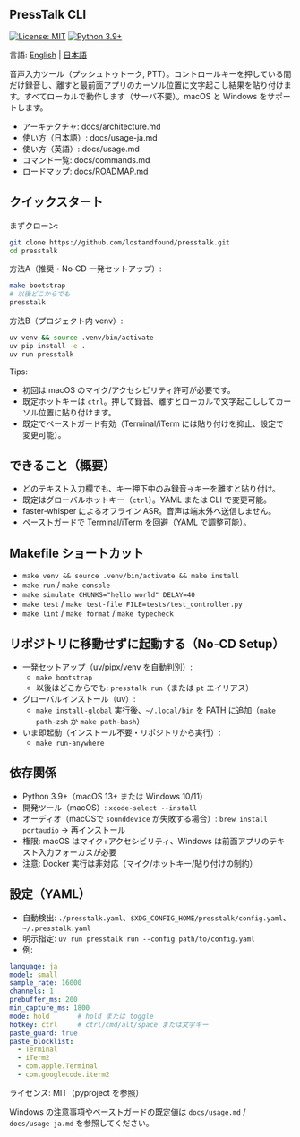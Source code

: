 ## PressTalk CLI

[![License: MIT](https://img.shields.io/badge/License-MIT-yellow.svg)](https://opensource.org/licenses/MIT)
[![Python 3.9+](https://img.shields.io/badge/python-3.9+-blue.svg)](https://www.python.org/downloads/)

言語: [English](README.md) | [日本語](README-ja.md)

音声入力ツール（プッシュトゥトーク, PTT）。コントロールキーを押している間だけ録音し、離すと最前面アプリのカーソル位置に文字起こし結果を貼り付けます。すべてローカルで動作します（サーバ不要）。macOS と Windows をサポートします。

- アーキテクチャ: docs/architecture.md
- 使い方（日本語）: docs/usage-ja.md
- 使い方（英語）: docs/usage.md
- コマンド一覧: docs/commands.md
- ロードマップ: docs/ROADMAP.md

## クイックスタート

まずクローン:
```bash
git clone https://github.com/lostandfound/presstalk.git
cd presstalk
```

方法A（推奨・No‑CD 一発セットアップ）:
```bash
make bootstrap
# 以後どこからでも
presstalk
```

方法B（プロジェクト内 venv）:
```bash
uv venv && source .venv/bin/activate
uv pip install -e .
uv run presstalk
```
Tips:
- 初回は macOS のマイク/アクセシビリティ許可が必要です。
- 既定ホットキーは `ctrl`。押して録音、離すとローカルで文字起こししてカーソル位置に貼り付けます。
- 既定でペーストガード有効（Terminal/iTerm には貼り付けを抑止、設定で変更可能）。

## できること（概要）
- どのテキスト入力欄でも、キー押下中のみ録音→キーを離すと貼り付け。
- 既定はグローバルホットキー（`ctrl`）。YAML または CLI で変更可能。
- faster‑whisper によるオフライン ASR。音声は端末外へ送信しません。
- ペーストガードで Terminal/iTerm を回避（YAML で調整可能）。

## Makefile ショートカット
- `make venv && source .venv/bin/activate && make install`
- `make run` / `make console`
- `make simulate CHUNKS="hello world" DELAY=40`
- `make test` / `make test-file FILE=tests/test_controller.py`
- `make lint` / `make format` / `make typecheck`

## リポジトリに移動せずに起動する（No‑CD Setup）
- 一発セットアップ（uv/pipx/venv を自動判別）:
  - `make bootstrap`
  - 以後はどこからでも: `presstalk run`（または `pt` エイリアス）
- グローバルインストール（uv）:
  - `make install-global` 実行後、`~/.local/bin` を PATH に追加（`make path-zsh` か `make path-bash`）
- いま即起動（インストール不要・リポジトリから実行）:
  - `make run-anywhere`

## 依存関係
- Python 3.9+（macOS 13+ または Windows 10/11）
- 開発ツール（macOS）: `xcode-select --install`
- オーディオ（macOSで `sounddevice` が失敗する場合）: `brew install portaudio` → 再インストール
- 権限: macOS はマイク+アクセシビリティ、Windows は前面アプリのテキスト入力フォーカスが必要
- 注意: Docker 実行は非対応（マイク/ホットキー/貼り付けの制約）

## 設定（YAML）
- 自動検出: `./presstalk.yaml`、`$XDG_CONFIG_HOME/presstalk/config.yaml`、`~/.presstalk.yaml`
- 明示指定: `uv run presstalk run --config path/to/config.yaml`
- 例:
```yaml
language: ja
model: small
sample_rate: 16000
channels: 1
prebuffer_ms: 200
min_capture_ms: 1800
mode: hold       # hold または toggle
hotkey: ctrl     # ctrl/cmd/alt/space または文字キー
paste_guard: true
paste_blocklist:
  - Terminal
  - iTerm2
  - com.apple.Terminal
  - com.googlecode.iterm2
```

ライセンス: MIT（pyproject を参照）

Windows の注意事項やペーストガードの既定値は `docs/usage.md` / `docs/usage-ja.md` を参照してください。
